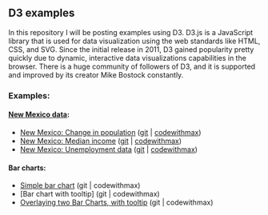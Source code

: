 ## D3 examples

In this repository I will be posting examples using D3. D3.js is a JavaScript library that is used for data visualization using the web standards like HTML, CSS, and SVG. Since the initial release in 2011, D3 gained popularity pretty quickly due to dynamic, interactive data visualizations capabilities in the browser. There is a huge community of followers of D3, and it is supported and improved by its creator Mike Bostock constantly.

### Examples:
#### [New Mexico data](https://github.com/ditdili/D3_related/tree/master/new_mexico):
* [New Mexico: Change in population](http://bl.ocks.org/ditdili/0c8d1a397901cffe26553ee9dde76b7a)   ([git](https://github.com/ditdili/D3_related/blob/master/new_mexico/nm-pop-two_plots.html) | [codewithmax](http://codewithmax.com/wp-content/wpd3/nm/nm-pop-two_plots.html))
* [New Mexico: Median income](http://bl.ocks.org/ditdili/09a37bedc8825c2628f5a2ebea687664)          ([git](https://github.com/ditdili/D3_related/blob/master/new_mexico/nm-medinc-two_plots.html) | [codewithmax](http://codewithmax.com/wp-content/wpd3/nm/nm-medinc-two_plots.html))
* [New Mexico: Unemployment data](http://bl.ocks.org/ditdili/448b4210c76018b38674587d76a94f05)      ([git](https://github.com/ditdili/D3_related/blob/master/new_mexico/nm-un-two_plots.html) | [codewithmax](http://codewithmax.com/wp-content/wpd3/nm/nm-un-two_plots.html))

#### Bar charts:
* [Simple bar chart](https://bl.ocks.org/ditdili/5e3677ae648839304e82925f2a6433d7) (git | codewithmax)     
* [Bar chart with tooltip]    (git | codewithmax)
* [Overlaying two Bar Charts, with tooltip](https://bl.ocks.org/ditdili/29e044c7012b22edc09aacd3b261ac1f)     (git | codewithmax)
